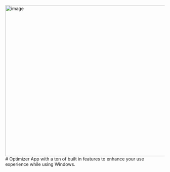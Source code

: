 <img width="837" height="479" alt="image" src="https://github.com/user-attachments/assets/9c557e05-2ef4-44b4-b9f7-150dae1ca939" />
# Optimizer
App with a ton of built in features to enhance your use experience while using Windows.
